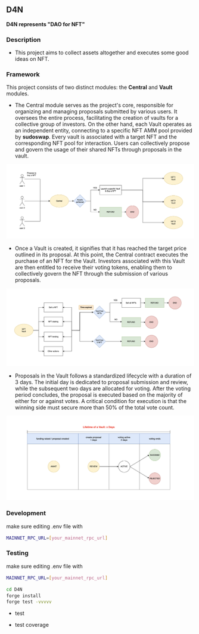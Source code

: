 ## D4N

**D4N represents "DAO for NFT"**

### Description
- This project aims to collect assets altogether and executes some good ideas on NFT.

### Framework
This project consists of two distinct modules: the **Central** and **Vault** modules.
- The Central module serves as the project's core, responsible for organizing and managing proposals submitted by various users. It oversees the entire process, facilitating the creation of vaults for a collective group of investors. On the other hand, each Vault operates as an independent entity, connecting to a specific NFT AMM pool provided by **sudoswap**. Every vault is associated with a target NFT and the corresponding NFT pool for interaction. Users can collectively propose and govern the usage of their shared NFTs through proposals in the vault.

![workflow](./img/workflow.png)

- Once a Vault is created, it signifies that it has reached the target price outlined in its proposal. At this point, the Central contract executes the purchase of an NFT for the Vault. Investors associated with this Vault are then entitled to receive their voting tokens, enabling them to collectively govern the NFT through the submission of various proposals.

![vault](./img/vault.png)

- Proposals in the Vault follows a standardized lifecycle with a duration of 3 days. The initial day is dedicated to proposal submission and review, while the subsequent two days are allocated for voting. After the voting period concludes, the proposal is executed based on the majority of either for or against votes. A critical condition for execution is that the winning side must secure more than 50% of the total vote count.

![timeline](./img/timeline.png)

### Development
make sure editing .env file with
```sh
MAINNET_RPC_URL=[your_mainnet_rpc_url]
```

### Testing
make sure editing .env file with
```sh
MAINNET_RPC_URL=[your_mainnet_rpc_url]
```
```sh
cd D4N
forge install
forge test -vvvvv
```

- test

- test coverage
